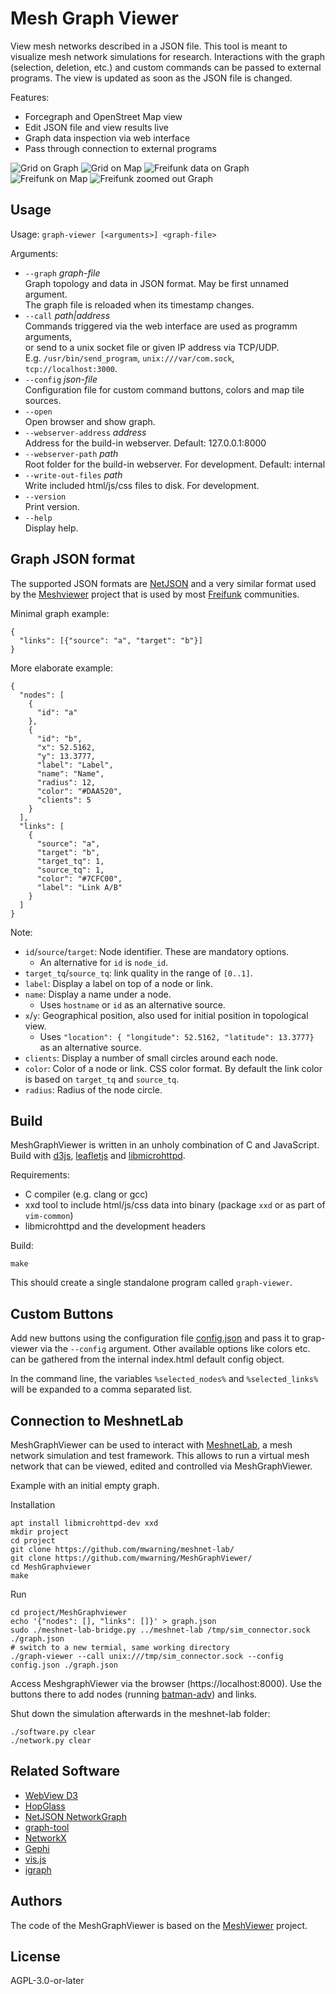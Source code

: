 # Mesh Graph Viewer

View mesh networks described in a JSON file. This tool is meant to visualize mesh network simulations for research. Interactions with the graph (selection, deletion, etc.) and custom commands can be passed to external programs. The view is updated as soon as the JSON file is changed.

Features:

* Forcegraph and OpenStreet Map view
* Edit JSON file and view results live
* Graph data inspection via web interface
* Pass through connection to external programs

![Grid on Graph](screenshots/screenshot-grid-graph.png)
![Grid on Map](screenshots/screenshot-grid-map.png)
![Freifunk data on Graph](screenshots/screenshot-ff-graph.png)
![Freifunk on Map](screenshots/screenshot-ff-map.png)
![Freifunk zoomed out Graph](screenshots/screenshot-ff-overview-graph.png)

## Usage

Usage: `graph-viewer [<arguments>] <graph-file>`

Arguments:

* `--graph` *graph-file*  
  Graph topology and data in JSON format. May be first unnamed argument.  
  The graph file is reloaded when its timestamp changes.
* `--call` *path|address*  
  Commands triggered via the web interface are used as programm arguments,  
  or send to a unix socket file or given IP address via TCP/UDP.  
  E.g. `/usr/bin/send_program`, `unix:///var/com.sock`, `tcp://localhost:3000`.
* `--config` *json-file*  
  Configuration file for custom command buttons, colors and map tile sources.
* `--open`  
  Open browser and show graph.
* `--webserver-address` *address*  
  Address for the build-in webserver. Default: 127.0.0.1:8000
* `--webserver-path` *path*  
  Root folder for the build-in webserver. For development. Default: internal
* `--write-out-files` *path*  
  Write included html/js/css files to disk. For development.
* `--version`  
  Print version.
* `--help`  
  Display help.

## Graph JSON format

The supported JSON formats are [NetJSON](https://netjson.org/) and a very similar format used by the [Meshviewer](https://github.com/ffrgb/meshviewer) project that is used by most [Freifunk](https://freifunk.net/) communities.

Minimal graph example:
```
{
  "links": [{"source": "a", "target": "b"}]
}
```

More elaborate example:
```
{
  "nodes": [
    {
      "id": "a"
    },
    {
      "id": "b",
      "x": 52.5162,
      "y": 13.3777,
      "label": "Label",
      "name": "Name",
      "radius": 12,
      "color": "#DAA520",
      "clients": 5
    }
  ],
  "links": [
    {
      "source": "a",
      "target": "b",
      "target_tq": 1,
      "source_tq": 1,
      "color": "#7CFC00",
      "label": "Link A/B"
    }
  ]
}
```

Note:

* `id`/`source`/`target`: Node identifier. These are mandatory options.
  * An alternative for `id` is `node_id`.
* `target_tq`/`source_tq`: link quality in the range of `[0..1]`.
* `label`: Display a label on top of a node or link.
* `name`: Display a name under a node.
  * Uses `hostname` or `id` as an alternative source.
* `x`/`y`: Geographical position, also used for initial position in topological view.
  * Uses `"location": { "longitude": 52.5162, "latitude": 13.3777}` as an alternative source.
* `clients`: Display a number of small circles around each node.
* `color`: Color of a node or link. CSS color format. By default the link color is based on `target_tq` and `source_tq`.
* `radius`: Radius of the node circle.

## Build

MeshGraphViewer is written in an unholy combination of C and JavaScript. Build with [d3js](https://d3js.org/), [leafletjs](https://leafletjs.com/) and [libmicrohttpd](https://www.gnu.org/software/libmicrohttpd/).

Requirements:

- C compiler (e.g. clang or gcc)
- xxd tool to include html/js/css data into binary (package `xxd` or as part of `vim-common`)
- libmicrohttpd and the development headers

Build:

```
make
```

This should create a single standalone program called `graph-viewer`.

## Custom Buttons

Add new buttons using the configuration file [config.json](config.json) and pass it to grap-viewer via the `--config` argument. Other available options like colors etc. can be gathered from the internal index.html default config object.

In the command line, the variables `%selected_nodes%` and `%selected_links%` will be expanded to a comma separated list.

## Connection to MeshnetLab

MeshGraphViewer can be used to interact with [MeshnetLab](https://github.com/mwarning/meshnet-lab/), a mesh network simulation and test framework. This allows to run a virtual mesh network that can be viewed, edited and controlled via MeshGraphViewer.

Example with an initial empty graph.

Installation
```
apt install libmicrohttpd-dev xxd
mkdir project
cd project
git clone https://github.com/mwarning/meshnet-lab/
git clone https://github.com/mwarning/MeshGraphViewer/
cd MeshGraphviewer
make
```

Run
```
cd project/MeshGraphviewer
echo '{"nodes": [], "links": []}' > graph.json
sudo ./meshnet-lab-bridge.py ../meshnet-lab /tmp/sim_connector.sock ./graph.json
# switch to a new termial, same working directory
./graph-viewer --call unix:///tmp/sim_connector.sock --config config.json ./graph.json
```

Access MeshgraphViewer via the browser (https://localhost:8000). Use the buttons there to add nodes (running [batman-adv](https://en.wikipedia.org/wiki/B.A.T.M.A.N.)) and links.

Shut down the simulation afterwards in the meshnet-lab folder:
```
./software.py clear
./network.py clear
```

## Related Software

* [WebView D3](https://github.com/byt3bl33d3r/webview_d3)
* [HopGlass](https://github.com/hopglass/hopglass)
* [NetJSON NetworkGraph](https://github.com/openwisp/netjsongraph.js)
* [graph-tool](https://graph-tool.skewed.de/)
* [NetworkX](https://networkx.github.io/)
* [Gephi](https://gephi.org/)
* [vis.js](http://visjs.org/)
* [igraph](https://igraph.org/redirect.html)

## Authors

The code of the MeshGraphViewer is based on the [MeshViewer](https://github.com/ffrgb/meshviewer) project.

## License

AGPL-3.0-or-later
